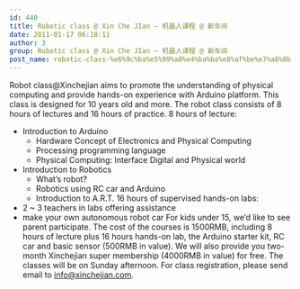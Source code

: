 ```yaml
---
id: 440
title: Robotic class @ Xin Che JIan – 机器人课程 @ 新车间
date: 2011-01-17 06:18:11
author: 3
group: Robotic class @ Xin Che JIan – 机器人课程 @ 新车间
post_name: robotic-class-%e6%9c%ba%e5%99%a8%e4%ba%ba%e8%af%be%e7%a8%8b
---
```


Robot class@Xinchejian aims to promote the understanding of physical computing and provide hands-on experience with Arduino platform. This class is designed for 10 years old and more. The robot class consists of 8 hours of lectures and 16 hours of practice. 8 hours of lecture:
* Introduction to Arduino
   * Hardware Concept of Electronics and Physical Computing
   * Processing programming language
   * Physical Computing: Interface Digital and Physical world
* Introduction to Robotics
   * What’s robot?
   * Robotics using RC car and Arduino
   * Introduction to A.R.T.
16 hours of supervised hands-on labs:
* 2 ~ 3 teachers in labs offering assistance
* make your own autonomous robot car
For kids under 15, we’d like to see parent participate. The cost of the courses is 1500RMB, including 8 hours of lecture plus 16 hours hands-on lab, the Arduino starter kit, RC car and basic sensor (500RMB in value). We will also provide you two-month Xinchejian super membership (4000RMB in value) for free. The classes will be on Sunday afternoon. For class registration, please send email to info@xinchejian.com.  